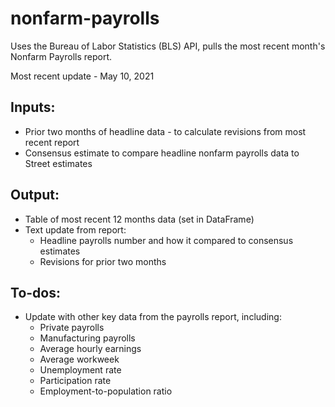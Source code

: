 # nonfarm-payrolls

Uses the Bureau of Labor Statistics (BLS) API, pulls the most recent month's Nonfarm Payrolls report.

Most recent update - May 10, 2021

## Inputs:
- Prior two months of headline data - to calculate revisions from most recent report
- Consensus estimate to compare headline nonfarm payrolls data to Street estimates

## Output:
- Table of most recent 12 months data (set in DataFrame)
- Text update from report:
  - Headline payrolls number and how it compared to consensus estimates
  - Revisions for prior two months 

## To-dos:
- Update with other key data from the payrolls report, including:
  - Private payrolls
  - Manufacturing payrolls
  - Average hourly earnings
  - Average workweek
  - Unemployment rate
  - Participation rate
  - Employment-to-population ratio
